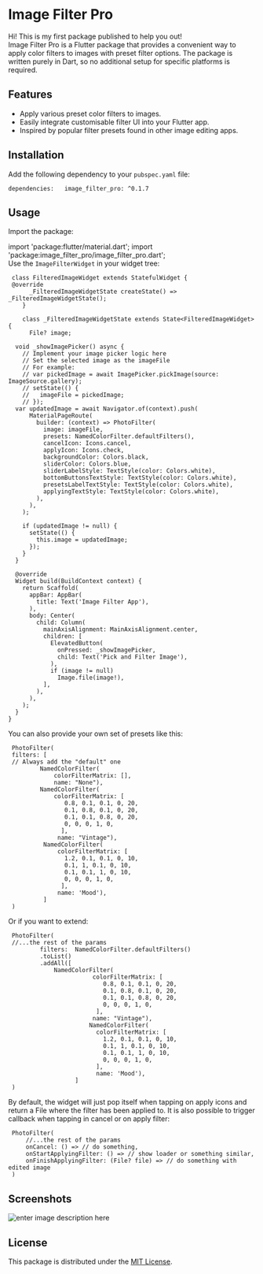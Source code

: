 

# Image Filter Pro

Hi! This is my first package published to help you out!  
Image Filter Pro is a Flutter package that provides a convenient way to apply color filters to images with preset filter options. The package is written purely in Dart, so no additional setup for specific platforms is required.


## Features

- Apply various preset color filters to images.
- Easily integrate customisable filter UI into your Flutter app.
- Inspired by popular filter presets found in other image editing apps.


## Installation

Add the following dependency to your `pubspec.yaml` file:

`dependencies:  
image_filter_pro: ^0.1.7`

## Usage

Import the package:

import 'package:flutter/material.dart'; import 'package:image_filter_pro/image_filter_pro.dart';  
Use the `ImageFilterWidget` in your widget tree:


     class FilteredImageWidget extends StatefulWidget {      
     @override    
          _FilteredImageWidgetState createState() => _FilteredImageWidgetState();    
        }    
            
        class _FilteredImageWidgetState extends State<FilteredImageWidget> {    
          File? image;  
     
      void _showImagePicker() async {    
        // Implement your image picker logic here    
        // Set the selected image as the imageFile   
        // For example:   
        // var pickedImage = await ImagePicker.pickImage(source: ImageSource.gallery);   
        // setState(() {   
        //   imageFile = pickedImage;   
        // });    
      var updatedImage = await Navigator.of(context).push(    
          MaterialPageRoute(    
            builder: (context) => PhotoFilter(    
              image: imageFile,    
              presets: NamedColorFilter.defaultFilters(),    
              cancelIcon: Icons.cancel,    
              applyIcon: Icons.check,    
              backgroundColor: Colors.black,    
              sliderColor: Colors.blue,    
              sliderLabelStyle: TextStyle(color: Colors.white),    
              bottomButtonsTextStyle: TextStyle(color: Colors.white),    
              presetsLabelTextStyle: TextStyle(color: Colors.white),    
              applyingTextStyle: TextStyle(color: Colors.white),    
            ),    
          ),    
        );    
        
        if (updatedImage != null) {    
          setState(() {    
            this.image = updatedImage;    
          });    
        }    
      }    
        
      @override    
      Widget build(BuildContext context) {    
        return Scaffold(    
          appBar: AppBar(    
            title: Text('Image Filter App'),    
          ),    
          body: Center(    
            child: Column(    
              mainAxisAlignment: MainAxisAlignment.center,    
              children: [    
                ElevatedButton(    
                  onPressed: _showImagePicker,    
                  child: Text('Pick and Filter Image'),    
                ),    
                if (image != null)    
                  Image.file(image!),    
              ],    
            ),    
          ),    
        );    
      }    
    }  

You can also provide your own set of presets like this:


     PhotoFilter( 
     filters: [ 
     // Always add the "default" one 
		     NamedColorFilter(
			     colorFilterMatrix: [],    
                 name: "None"),    
             NamedColorFilter(    
                 colorFilterMatrix: [    
                    0.8, 0.1, 0.1, 0, 20,    
                    0.1, 0.8, 0.1, 0, 20,    
                    0.1, 0.1, 0.8, 0, 20,    
                    0, 0, 0, 1, 0,    
                   ],    
                  name: "Vintage"),    
              NamedColorFilter(    
	              colorFilterMatrix: [    
                    1.2, 0.1, 0.1, 0, 10,    
                    0.1, 1, 0.1, 0, 10,    
                    0.1, 0.1, 1, 0, 10,    
                    0, 0, 0, 1, 0,    
                   ],    
                  name: 'Mood'),    
              ]  
     )  


Or if you want to extend:

     PhotoFilter( 
     //...the rest of the params 
		     filters:  NamedColorFilter.defaultFilters()
		     .toList()
		     .addAll([                   
		         NamedColorFilter(    
                            colorFilterMatrix: [    
                               0.8, 0.1, 0.1, 0, 20,    
                               0.1, 0.8, 0.1, 0, 20,    
                               0.1, 0.1, 0.8, 0, 20,    
                               0, 0, 0, 1, 0,    
                             ],    
                            name: "Vintage"),    
                           NamedColorFilter(    
                             colorFilterMatrix: [    
                               1.2, 0.1, 0.1, 0, 10,    
                               0.1, 1, 0.1, 0, 10,    
                               0.1, 0.1, 1, 0, 10,    
                               0, 0, 0, 1, 0,    
                             ],    
                             name: 'Mood'),    
                       ]  
     )  

By default, the widget will just pop itself when tapping on apply icons and return a File where the filter has been applied to.
It is also possible to trigger callback when tapping in cancel or on apply filter:


     PhotoFilter( 
	     //...the rest of the params 
	     onCancel: () => // do something,
	     onStartApplyingFilter: () => // show loader or something similar, 
	     onFinishApplyingFilter: (File? file) => // do something with edited image
     )  

## Screenshots

![enter image description here](https://github.com/shawoozy/image_filter_pro/blob/main/example_filter.gif?raw=true)

## License

This package is distributed under the [MIT License](https://mit-license.org/).